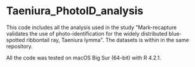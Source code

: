 # Taeniura_PhotoID_analysis
This code includes all the analysis used in the study "Mark-recapture validates the use of photo-identification for the widely distributed blue-spotted ribbontail ray, Taeniura lymma". The datasets is within in the same repository.

All the code was tested on macOS Big Sur (64-bit) with R 4.2.1. 
